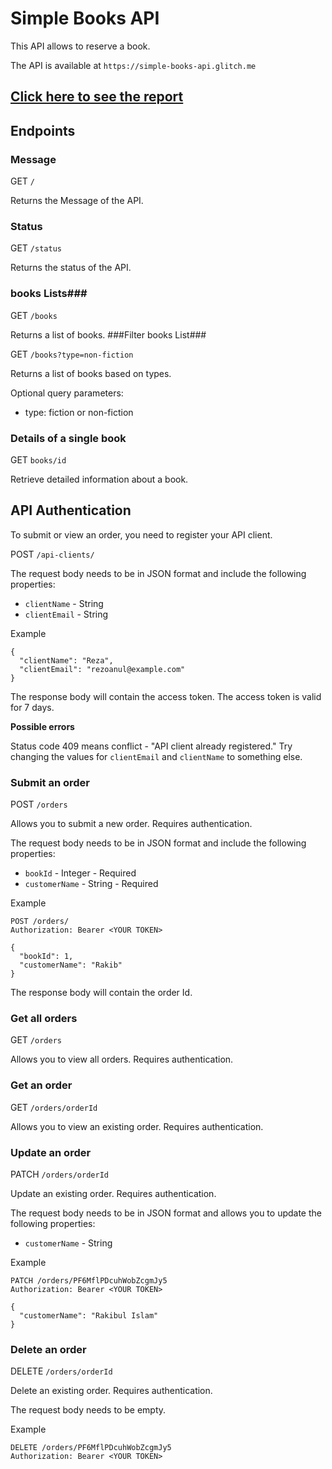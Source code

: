 # Simple Books API #

This API allows to reserve a book.

The API is available at `https://simple-books-api.glitch.me`

## [Click here to see the report](https://glitchme.netlify.app/)

## Endpoints ##

### Message ###

GET `/`

Returns the Message of the API.

### Status ###

GET `/status`

Returns the status of the API.

### books Lists###

GET `/books`

Returns a list of books.
###Filter books List###

GET `/books?type=non-fiction`

Returns a list of books based on types.

Optional query parameters:

- type: fiction or non-fiction

### Details of a single book ###

GET `books/id`

Retrieve detailed information about a book.


## API Authentication ##

To submit or view an order, you need to register your API client.

POST `/api-clients/`

The request body needs to be in JSON format and include the following properties:

 - `clientName` - String
 - `clientEmail` - String

 Example

 ```
{
   "clientName": "Reza",
   "clientEmail": "rezoanul@example.com"
}
 ```

The response body will contain the access token. The access token is valid for 7 days.

**Possible errors**

Status code 409 means conflict - "API client already registered." Try changing the values for `clientEmail` and `clientName` to something else.


### Submit an order ###

POST `/orders`

Allows you to submit a new order. Requires authentication.

The request body needs to be in JSON format and include the following properties:

 - `bookId` - Integer - Required
 - `customerName` - String - Required

Example
```
POST /orders/
Authorization: Bearer <YOUR TOKEN>

{
  "bookId": 1,
  "customerName": "Rakib"
}
```

The response body will contain the order Id.

### Get all orders ###

GET `/orders`

Allows you to view all orders. Requires authentication.

### Get an order ###

GET `/orders/orderId`

Allows you to view an existing order. Requires authentication.

### Update an order ###

PATCH `/orders/orderId`

Update an existing order. Requires authentication.

The request body needs to be in JSON format and allows you to update the following properties:

 - `customerName` - String

 Example
```
PATCH /orders/PF6MflPDcuhWobZcgmJy5
Authorization: Bearer <YOUR TOKEN>

{
  "customerName": "Rakibul Islam"
}
```

### Delete an order ###

DELETE `/orders/orderId`

Delete an existing order. Requires authentication.

The request body needs to be empty.

 Example
```
DELETE /orders/PF6MflPDcuhWobZcgmJy5
Authorization: Bearer <YOUR TOKEN>
```
